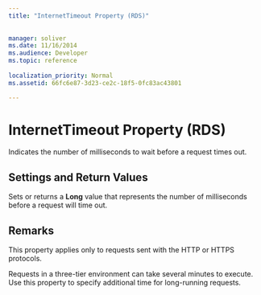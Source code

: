 ```yaml
---
title: "InternetTimeout Property (RDS)"
 
 
manager: soliver
ms.date: 11/16/2014
ms.audience: Developer
ms.topic: reference
  
localization_priority: Normal
ms.assetid: 66fc6e87-3d23-ce2c-18f5-0fc83ac43801

---
```


# InternetTimeout Property (RDS)

Indicates the number of milliseconds to wait before a request times out.
  
## Settings and Return Values

Sets or returns a **Long** value that represents the number of milliseconds before a request will time out. 
  
## Remarks

This property applies only to requests sent with the HTTP or HTTPS protocols.
  
Requests in a three-tier environment can take several minutes to execute. Use this property to specify additional time for long-running requests.
  

